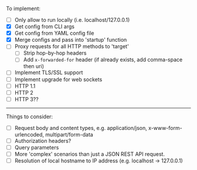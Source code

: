 To implement:

- [ ] Only allow to run locally (i.e. localhost/127.0.0.1)
- [x] Get config from CLI args
- [x] Get config from YAML config file
- [x] Merge configs and pass into 'startup' function
- [ ] Proxy requests for all HTTP methods to 'target'
  - [ ] Strip hop-by-hop headers
  - [ ] Add `x-forwarded-for` header (if already exists, add comma-space then uri)
- [ ] Implement TLS/SSL support
- [ ] Implement upgrade for web sockets
- [ ] HTTP 1.1
- [ ] HTTP 2
- [ ] HTTP 3??

---

Things to consider:

- [ ] Request body and content types, e.g. application/json, x-www-form-urlencoded, multipart/form-data
- [ ] Authorization headers?
- [ ] Query parameters
- [ ] More 'complex' scenarios than just a JSON REST API request.
- [ ] Resolution of local hostname to IP address (e.g. localhost -> 127.0.0.1)
